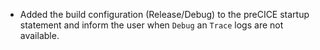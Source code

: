 - Added the build configuration (Release/Debug) to the preCICE startup statement and inform the user when `Debug` an `Trace` logs are not available.
